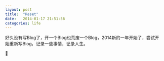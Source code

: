 ```yaml
---
layout: post
title:  "Reset"
date:   2014-01-17 21:51:56
categories: life
---
```


好久没有写Blog了，开一个Blog也荒废一个Blog，2014新的一年开始了，尝试开始重新写Blog，记录一些事情，记录人生。

:beer: